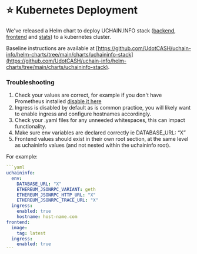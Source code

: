 # ⭐ Kubernetes Deployment

We've released a Helm chart to deploy UCHAIN.INFO stack ([backend](https://github.com/UdotCASH/uchain-info/), [frontend](https://github.com/UdotCASH/uchain-info-frontend) and [stats](https://github.com/UdotCASH/uchain-info/-rs/tree/main/stats)) to a kubernetes cluster.&#x20;

Baseline instructions are available at [https://github.com/UdotCASH/uchain-info/helm-charts/tree/main/charts/uchaininfo-stack](https://github.com/UdotCASH/uchain-info/helm-charts/tree/main/charts/uchaininfo-stack).

### Troubleshooting

1. Check your values are correct, for example if you don't have Prometheus installed [disable it here](https://github.com/UdotCASH/uchain-info/helm-charts/blob/7fe62850a9d0ab220041598722569ab13fa54540/charts/uchaininfo-stack/values.yaml#L33)
2. Ingress is disabled by default as is common practice, you will likely want to enable ingress and configure hostnames accordingly.
3. Check your .yaml files for any unneeded whitespaces, this can impact functionality.
4. Make sure env variables are declared correctly ie DATABASE\_URL: “X”
5. Frontend values should exist in their own root section, at the same level as uchaininfo values (and not nested within the uchaininfo root).

For example:

````yaml
```yaml
uchaininfo:
  env:
    DATABASE_URL: "X"
    ETHEREUM_JSONRPC_VARIANT: geth
    ETHEREUM_JSONRPC_HTTP_URL: "X"
    ETHEREUM_JSONRPC_TRACE_URL: "X"
  ingress:
    enabled: true
    hostname: host-name.com
frontend:
  image:
    tag: latest
  ingress:
    enabled: true
```
````
